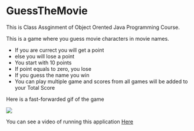 # GuessTheMovie
This is Class Assginment of Object Orented Java Programming Course.

This is a game where you guess movie characters in movie names.
 - If you are currect you will get a point
 - else you will lose a point
 - You start with 10 points
 - If point equals to zero, you lose
 - If you guess the name you win
 - You can play multiple game and scores from all games will be added to your Total Score
 
Here is a fast-forwarded gif of the game

<img src="apk.gif?raw=true">
 
You can see a video of running this application [Here](https://youtu.be/zNsT_BCwFec)
